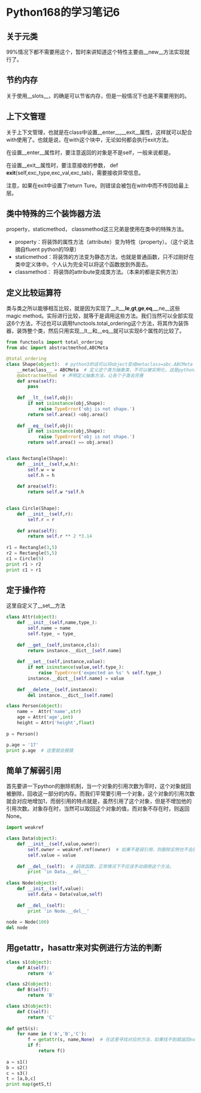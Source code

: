# Python168的学习笔记6

## 关于元类

99%情况下都不需要用这个，暂时来讲知道这个特性主要由__new__方法实现就行了。

## 节约内存

关于使用__slots__，的确是可以节省内存，但是一般情况下也是不需要用到的。

## 上下文管理

关于上下文管理，也就是在class中设置__enter__,__exit__属性，这样就可以配合with使用了。也就是说，在with这个块中，无论如何都会执行exit方法。

在设置__enter__属性时，要注意返回的对象是不是self，一般来说都是。

在设置__exit__属性时，要注意接收的参数， def __exit__(self,exc_type,exc_val,exc_tab)，需要接收异常信息。

注意，如果在exit中设置了return Ture。则错误会被包在with中而不传回给最上层。

## 类中特殊的三个装饰器方法

property，staticmethod， classmethod这三兄弟是使用在类中的特殊方法。

* property：将装饰的属性方法（attribute）变为特性（property）。（这个说法摘自fluent python的19章）
* staticmethod：将装饰的方法变为静态方法，也就是普通函数，只不过刚好在类中定义体中。个人认为完全可以将这个函数放到外面去。
* classmethod： 将装饰的attribute变成类方法。（本来的都是实例方法）

## 定义比较运算符

类与类之所以能够相互比较，就是因为实现了__lt__,__le__,__gt__,__ge__,__eq__,__ne__这些magic method。实际进行比较，就等于是调用这些方法。我们当然可以全部实现这6个方法，不过也可以调用functools.total_ordering这个方法，将其作为装饰器，装饰整个类，然后只用实现__lt__和__eq__就可以实现6个属性的比较了。

```python
from functools import total_ordering
from abc import abstractmethod,ABCMeta

@total_ordering
class Shape(object):  # python3的话可以将object变成metaclass=abc.ABCMeta
    __metaclass__ = ABCMeta  # 定义这个类为抽象类，不可以被实例化，这是python2的语法
    @abstractmethod  # 声明定义抽象方法，让各个子类去完善
    def area(self):
        pass
    
    def __lt__(self,obj):
        if not isinstance(obj,Shape):
            raise TypeError('obj is not shape.')
        return self.area() <obj.area()
    
    def __eq__(self,obj):
        if not isinstance(obj,Shape):
            raise TypeError('obj is not shape.')
        return self.area() == obj.area()


class Rectangle(Shape):
    def __init__(self,w,h):
        self.w = w
        self.h = h
        
    def area(self):
        return self.w *self.h
    

class Circle(Shape):
    def __init__(self,r):
        self.r = r
        
    def area(self):
        return self.r ** 2 *3.14
    
r1 = Rectangle(3,5)    
r2 = Rectangle(5,5)   
c1 = Circle(5) 
print r1 > r2
print c1 > r1
```

## 定于操作符

这里自定义了__set__方法

```python
class Attr(object):
    def __init__(self,name,type_):
        self.name = name
        self.type_ = type_
        
    def __get__(self,instance,cls):
        return instance.__dict__[self.name]
    
    def __set__(self,instance,value):
        if not isinstance(value,self.type_):
            raise TypeError('expected an %s' % self.type_)
        instance.__dict__[self.name] = value
        
    def __delete__(self,instance):
        del instance.__dict__[self.name]

class Person(object):
    name =  Attr('name',str)
    age = Attr('age',int)
    height = Attr('height',float)
    
p = Person()

p.age = '17' 
print p.age  # 这里就会报错
```

## 简单了解弱引用

首先要讲一下python的删除机制，当一个对象的引用次数为零时，这个对象就回被删除，回收这一部分的内存。而我们平常要引用一个对象，这个对象的引用次数就会对应地增加1，而弱引用的特点就是，虽然引用了这个对象，但是不增加他的引用次数。对象存在时，当然可以取回这个对象的值，而对象不存在时，则返回None。

```python
import weakref

class Data(object):
    def __init__(self,value,owner):
        self.owner = weakref.ref(owner)  # 如果不是弱引用，则删除实例也不会回收
        self.value = value
        
    def __del__(self):  # 回收函数，正常情况下不应该手动调用这个方法。
        print 'in Data.__del__'
      
class Node(object):
    def __init__(self,value):
        self.data = Data(value,self)
    
    def __del__(self):
        print 'in Node.__del__'
        
node = Node(100)
del node
```

## 用getattr，hasattr来对实例进行方法的判断

```python
class s1(object):
    def A(self):
        return 'A'

class s2(object):
    def B(self):
        return 'B'

class s3(object):
    def C(self):
        return 'C'
    
def getS(s):
    for name in ('A','B','C'):
        f = getattr(s, name,None)  # 在这里寻找对应的方法，如果找不到就返回none
        if f:
            return f()
        
a = s1()
b = s2()
c = s3()
t = [a,b,c]
print map(getS,t)
```

